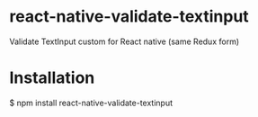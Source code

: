 # react-native-validate-textinput
Validate TextInput custom for React native (same Redux form)
# Installation
$ npm install react-native-validate-textinput
